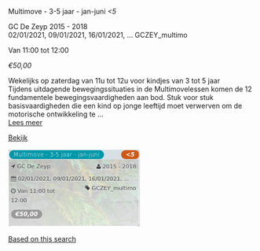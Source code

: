 Multimove - 3-5 jaar - jan-juni *<5*

GC De Zeyp 2015 - 2018  
02/01/2021, 09/01/2021, 16/01/2021, ... GCZEY\_multimo  

Van 11:00 tot 12:00

*€50,00*

  

Wekelijks op zaterdag van 11u tot 12u voor kindjes van 3 tot 5 jaar  
Tijdens uitdagende bewegingssituaties in de Multimovelessen komen de 12 fundamentele bewegingsvaardigheden aan bod. Stuk voor stuk basisvaardigheden die een kind op jonge leeftijd moet verwerven om de motorische ontwikkeling te  ...  
[Lees meer](https://tickets.vgc.be/activity/subscribe/GCZEY_multimo)

[Bekijk](https://tickets.vgc.be/activity/subscribe/GCZEY_multimo)

![](58748.png)

[Based on this search](https://tickets.vgc.be/activity/index?&vrijeplaatsen=1&Age%5B%5D=3%2C4&entity=276)